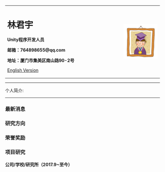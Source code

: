 <div>
<table border="0">
  <tr>
    <td width="75%">
      <h1>林君宇</h1>
      <p><b>Unity程序开发人员</b></p>
      <p><b>邮箱：764898655@qq.com</b></p>
      <p><b>地址：厦门市集美区南山路90-2号</b></p>
      <p><a href="/index-en.html">English Version</a></p>
    </td>
    <td width="25%">
      <img src="/zhengjianzhao.jpg" width="100%">
    </td>
  </tr>
</table>
</div>

---

个人简介: 

---

### 最新消息


### 研究方向


### 荣誉奖励


### 项目研究


#### 公司/学校/研究所（2017.9~至今）


